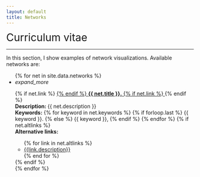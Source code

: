 ```yaml
---
layout: default
title: Networks
---
```


<div class="publications-div">
    <div style="align: left; font-size:28px">Curriculum vitae</div>
    <hr class="solid">
    <p>In this section, I show examples of network visualizations. Available networks are:</p>
	<ul class = "collapsible">
	{% for net in site.data.networks %}
    <li>
        <div class = "collapsible-header" style="text-align:left;"><i class="material-icons">expand_more</i>
			<p style="margin-bottom:0px">
			{% if net.link %}
				<a href="{{ net.link }}">
			{% endif %} 
				<b>{{ net.title }}.</b>
			{% if net.link %}
				</a>
			{% endif %}
			<br/>
			</p>
		</div>
        <div class = "collapsible-body abstract">
        	<span><b>Description: </b> {{ net.description }}
        	<br/><b>Keywords:</b>
        	{% for keyword in net.keywords %}
        		{% if forloop.last %}
        			{{ keyword }}.
    			{% else %}
    				{{ keyword }},
    			{% endif %}
    		{% endfor %}
    		{% if net.altlinks %}
    		<br><b>Alternative links:</b>
    			<ul>
    				{% for link in net.altlinks %}
    				<li><a href="{{ link.link }}">{{link.description}}</a></li>
    				{% end for %}
    			</ul>
    		{% endif %}
    	</span>
    	</div>
    </li>
    {% endfor %}
</ul>